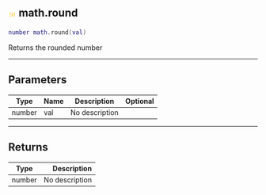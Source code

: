 ## ![shared](../../.gitbook/assets/shared.png) math.round

```lua
number math.round(val)
```

Returns the rounded number

------
## Parameters

| Type   | Name | Description | Optional |
| ------ | ---- | ----------- | -------: |
| number | val | No description |  |


------
## Returns

| Type   | Description |
| ------ | ----------: |
| number | No description |

